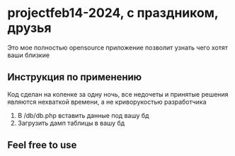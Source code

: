 # projectfeb14-2024, c праздником, друзья

Это мое полностью opensource приложение позволит узнать чего хотят ваши близкие

## Инструкция по применению

Код сделан на коленке за одну ночь, все недочеты и принятые решения являются нехваткой времени, а не криворукостью разработчика

1. В /db/db.php вставить данные под вашу бд
2. Загрузить дамп таблицы в вашу бд

## Feel free to use
